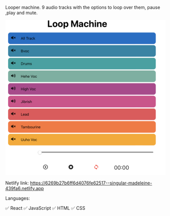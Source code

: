 Looper machine.
9 audio tracks with the options to loop over them, pause ,play and mute.




![alt text](https://github.com/hilamedina/LooperProject/blob/face09156ceb2b4b27e04b26531101d56236768b/src/Screen%20Shot%202022-04-28%20at%200.52.52.png)

Netlify link:
https://6269b27b6ff6d4076fe62517--singular-madeleine-439fa6.netlify.app



Languages:

✅ React
✅ JavaScript
✅ HTML
✅ CSS
